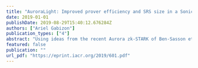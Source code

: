 ```yaml
---
title: "AuroraLight: Improved prover efficiency and SRS size in a Sonic-like system"
date: 2019-01-01
publishDate: 2019-08-29T15:40:12.676284Z
authors: ["Ariel Gabizon"]
publication_types: ["4"]
abstract: "Using ideas from the recent Aurora zk-STARK of Ben-Sasson et al. [BCR + 19], we present a zk-SNARK with a universal and updatable SRS similar to the recent construction of Maller et al. [MBKM19], called Sonic. Compared to Sonic, our construction achieves significantly better prover run time (less than half) and smaller SRS size (one sixth). However, we only achieve amortized succinct verification time for batches of proofs, either when the proofs are generated in parallel or in [MBKM19]'s helper setting, and our proofs are longer than those of [MBKM19] (but still contain a constant number of field and group elements)."
featured: false
publication: ""
url_pdf: "https://eprint.iacr.org/2019/601.pdf"
---
```


